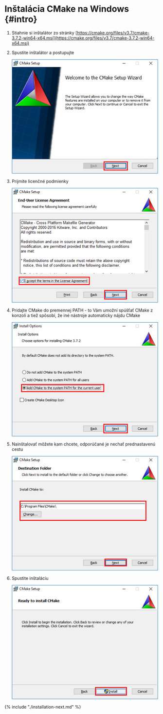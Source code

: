 # Inštalácia CMake na Windows {#intro}

1. Stiahnie si inštalátor zo stránky [https://cmake.org/files/v3.7/cmake-3.7.2-win64-x64.msi](https://cmake.org/files/v3.7/cmake-3.7.2-win64-x64.msi)

2. Spustite inštalátor a postupujte

   ![](/images/cmake/install_windows_01.png)
   
3. Prijmite licenčné podmienky

   ![](/images/cmake/install_windows_02.png)
   
4. Pridajte CMake do premennej PATH - to Vám umožní spúšťať CMake z konzoli a tiež
   spôsobí, že iné nástroje automaticky nájdu CMake
   
   ![](/images/cmake/install_windows_03.png)
   
5. Nainštalovať môžete kam chcete, odporúčané je nechať prednastavenú cestu

   ![](/images/cmake/install_windows_04.png)  

6. Spustite inštaláciu

   ![](/images/cmake/install_windows_05.png)

{% include "./installation-next.md" %}
